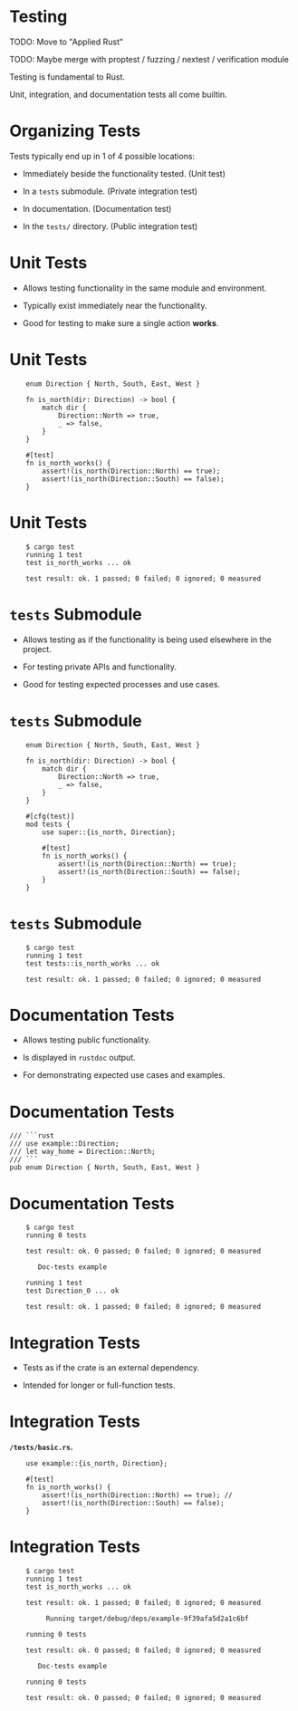 # Testing

TODO: Move to "Applied Rust" 

TODO: Maybe merge with proptest / fuzzing / nextest / verification module

Testing is fundamental to Rust.

Unit, integration, and documentation tests all come builtin.

Organizing Tests
================

Tests typically end up in 1 of 4 possible locations:

-   Immediately beside the functionality tested. (Unit test)

-   In a `tests` submodule. (Private integration test)

-   In documentation. (Documentation test)

-   In the `tests/` directory. (Public integration test)

Unit Tests
==========

-   Allows testing functionality in the same module and environment.

-   Typically exist immediately near the functionality.

-   Good for testing to make sure a single action **works**.

Unit Tests
==========
```rust,editable
    enum Direction { North, South, East, West }

    fn is_north(dir: Direction) -> bool {
        match dir {
            Direction::North => true,
            _ => false,
        }
    }

    #[test]
    fn is_north_works() {
        assert!(is_north(Direction::North) == true);
        assert!(is_north(Direction::South) == false);
    }
```
Unit Tests
==========

```console
    $ cargo test
    running 1 test
    test is_north_works ... ok

    test result: ok. 1 passed; 0 failed; 0 ignored; 0 measured
```

`tests` Submodule
=================

-   Allows testing as if the functionality is being used elsewhere in
    the project.

-   For testing private APIs and functionality.

-   Good for testing expected processes and use cases.

`tests` Submodule
=================

```rust,editable
    enum Direction { North, South, East, West }

    fn is_north(dir: Direction) -> bool {
        match dir {
            Direction::North => true,
            _ => false,
        }
    }

    #[cfg(test)]
    mod tests {
        use super::{is_north, Direction};

        #[test]
        fn is_north_works() {
            assert!(is_north(Direction::North) == true);
            assert!(is_north(Direction::South) == false);
        }
    }
```

`tests` Submodule
=================
```console
    $ cargo test
    running 1 test
    test tests::is_north_works ... ok

    test result: ok. 1 passed; 0 failed; 0 ignored; 0 measured
```
Documentation Tests
===================

-   Allows testing public functionality.

-   Is displayed in `rustdoc` output.

-   For demonstrating expected use cases and examples.

Documentation Tests
===================
```rust,ignore,editable
/// ```rust
/// use example::Direction;
/// let way_home = Direction::North;
/// ```
pub enum Direction { North, South, East, West }
```

Documentation Tests
===================

```console
    $ cargo test
    running 0 tests

    test result: ok. 0 passed; 0 failed; 0 ignored; 0 measured

       Doc-tests example

    running 1 test
    test Direction_0 ... ok

    test result: ok. 1 passed; 0 failed; 0 ignored; 0 measured
```

Integration Tests
=================

-   Tests as if the crate is an external dependency.

-   Intended for longer or full-function tests.

Integration Tests
=================


**`/tests/basic.rs`.**
```rust,ignore,editable
    use example::{is_north, Direction};

    #[test]
    fn is_north_works() {
        assert!(is_north(Direction::North) == true); // 
        assert!(is_north(Direction::South) == false);
    }
```
Integration Tests
=================
```console
    $ cargo test
    running 1 test
    test is_north_works ... ok

    test result: ok. 1 passed; 0 failed; 0 ignored; 0 measured

         Running target/debug/deps/example-9f39afa5d2a1c6bf

    running 0 tests

    test result: ok. 0 passed; 0 failed; 0 ignored; 0 measured

       Doc-tests example

    running 0 tests

    test result: ok. 0 passed; 0 failed; 0 ignored; 0 measured
```

